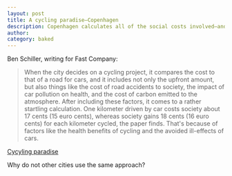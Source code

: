 ```yaml
---
layout: post
title: A cycling paradise—Copenhagen
description: Copenhagen calculates all of the social costs involved—and bikes win out...
author: 
category: baked
---
```

Ben Schiller, writing for Fast Company:

>When the city decides on a cycling project, it compares the cost to that of a road for cars, and it includes not only the upfront amount, but also things like the cost of road accidents to society, the impact of car pollution on health, and the cost of carbon emitted to the atmosphere. After including these factors, it comes to a rather startling calculation. One kilometer driven by car costs society about 17 cents (15 euro cents), whereas society gains 18 cents (16 euro cents) for each kilometer cycled, the paper finds. That's because of factors like the health benefits of cycling and the avoided ill-effects of cars.

[Cycyling paradise](http://www.fastcoexist.com/3046345/how-copenhagen-became-a-cycling-paradise-by-considering-the-full-cost-of-cars?utm_source=facebook)

Why do not other cities use the same approach?